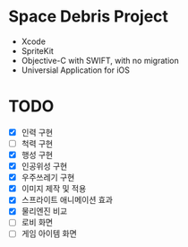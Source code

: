 # Space Debris Project
* Xcode
* SpriteKit
* Objective-C with SWIFT, with no migration
* Universial Application for iOS

# TODO
- [x] 인력 구현
- [ ] 척력 구현
- [x] 행성 구현
- [x] 인공위성 구현
- [x] 우주쓰레기 구현
- [x] 이미지 제작 및 적용
- [x] 스프라이트 애니메이션 효과
- [x] 물리엔진 비교
- [ ] 로비 화면
- [ ] 게임 아이템 화면
